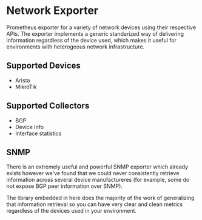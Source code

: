 # Network Exporter

Prometheus exporter for a variety of network devices using their respective
APIs.  The exporter implements a generic standarized way of delivering
information regardless of the device used, which makes it useful for
environments with heterogeous network infrastructure.

## Supported Devices

- Arista
- MikroTik

## Supported Collectors

- BGP
- Device Info
- Interface statistics

## SNMP

There is an extremely useful and powerful SNMP exporter which already exists
however we've found that we could never consistently retrieve information
across several device manufactureres (for example, some do not expose BGP
peer information over SNMP).

The library embedded in here does the majority of the work of generalizing
that information retrieval so you can have very clear and clean metrics
regardless of the devices used in your environment.
